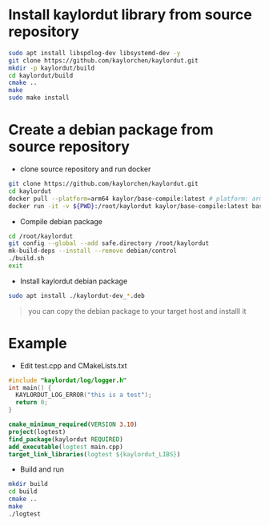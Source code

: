 # Install kaylordut library from source repository
```bash
sudo apt install libspdlog-dev libsystemd-dev -y
git clone https://github.com/kaylorchen/kaylordut.git
mkdir -p kaylordut/build
cd kaylordut/build
cmake ..
make 
sudo make install
```
<!-- DEB_BUILD_OPTIONS=arch=arm64 dpkg-buildpackage -j -aarm64 -us -uc -->

# Create a debian package from source repository
- clone source repository and run docker
```bash
git clone https://github.com/kaylorchen/kaylordut.git
cd kaylordut
docker pull --platform=arm64 kaylor/base-compile:latest # platform: arm64 or amd64
docker run -it -v ${PWD}:/root/kaylordut kaylor/base-compile:latest bash
```
- Compile debian package

```bash
cd /root/kaylordut
git config --global --add safe.directory /root/kaylordut
mk-build-deps --install --remove debian/control
./build.sh
exit
```
- Install kaylordut debian package
```bash
sudo apt install ./kaylordut-dev_*.deb
```
> you can copy the debian package to your target host and installl it

# Example
- Edit test.cpp and CMakeLists.txt
```c++
#include "kaylordut/log/logger.h"
int main() {
  KAYLORDUT_LOG_ERROR("this is a test");
  return 0;
}
```
```cmake
cmake_minimum_required(VERSION 3.10)
project(logtest)
find_package(kaylordut REQUIRED)
add_executable(logtest main.cpp)
target_link_libraries(logtest ${kaylordut_LIBS})
```
- Build and run
```bash
mkdir build
cd build
cmake ..
make 
./logtest 
```
